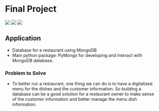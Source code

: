# Final Project

![](https://img.shields.io/badge/CSAT-2021W-green)
![](https://img.shields.io/badge/CSD-3444__4-blue)
![](https://img.shields.io/badge/Emerging%20Technologies-A%20Random%20Group-orange)

## Application
- Database for a restaurant using MongoDB
- Main python package: PyMongo for developing and interact with MongoDB database.

### Problem to Solve	
- To better run a restaurant, one thing we can do is to have a digitalized menu for the dishes and the customer information. So building a database can be a good solution for a restaurant owner to make sense of the customer information and better manage the menu dish information.
